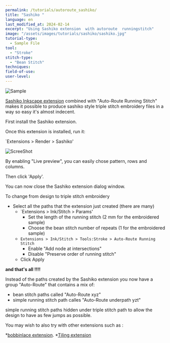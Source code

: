 ```yaml
---
permalink: /tutorials/autoroute_sashiko/
title: "Sashiko "
language: en
last_modified_at: 2024-02-14
excerpt: "Using Sashiko extension  with autoroute  runningstitch"
image: "/assets/images/tutorials/sashiko/sashiko.jpg"
tutorial-type:
  - Sample File
tool:
  - "Stroke" 
stitch-type:
  - "Bean Stitch"
techniques:
field-of-use:
user-level: 
---
```



![Sample](/assets/images/tutorials/sashiko/sashiko.jpg)


[Sashiko Inkscape extension](https://inkscape.org/~FractalLotus/%E2%98%85sashiko-stitching-patterns) combined with "Auto-Route Running Stitch"  
makes it possible to produce sashiko style triple stitch embroidery files in a way so easy it's almost indecent.

First install the Sashiko extension.

Once this extension is installed, run it:


`Extensions > Render > Sashiko' 

![ScreeShot](/assets/images/tutorials/sashiko/Sashiko1-en.jpg)

By enabling "Live preview", you can easily chose pattern, rows and columns.

Then click 'Apply'.

You can now close the Sashiko extension dialog window.

To change from design to triple stitch embroidery
* Select all the paths that the extension just created (there are many)
  * `Extensions > Ink/Stitch > Params'
    * Set the length of the running stitch (2 mm for the embroidered sample)
     * Choose the bean stitch number of repeats (1 for the embroidered sample)
  * `Extensions > Ink/Stitch > Tools:Stroke > Auto-Route Running Stitch`
    * Enable "Add node at intersections"
    * Disable "Preserve order of running stitch"
   * Click Apply

**and that's all !!!!**

Instead of the paths created by the Sashiko extension you now have a group  "Auto-Route" that contains a mix of:
* bean stitch paths called  "Auto-Route xyz"
* simple running stitch path  calles "Auto-Route underpath yzt" 

simple running stitch  paths hidden under triple stitch path to allow the design to have as few jumps as possible.


You may wish to also try with other extensions such as :

*[bobbinlace extension](https://d-bl.github.io/inkscape-bobbinlace).
*[Tiling extension](https://inkscape.org/fr/~cwant/%E2%98%85inkscape-tiling-extension+2)

